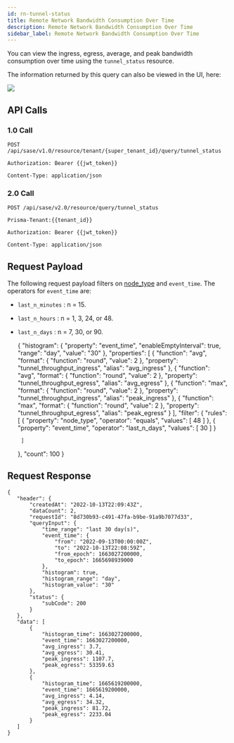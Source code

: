 ```yaml
---
id: rn-tunnel-status
title: Remote Network Bandwidth Consumption Over Time
description: Remote Network Bandwidth Consumption Over Time
sidebar_label: Remote Network Bandwidth Consumption Over Time
---
```


You can view the ingress, egress, average, and peak bandwidth consumption over time using the `tunnel_status` resource.

The information returned by this query can also be viewed in the UI, here:

![](/access/img/tunnel_status_img.png)

## API Calls

### 1.0 Call

    POST /api/sase/v1.0/resource/tenant/{super_tenant_id}/query/tunnel_status

    Authorization: Bearer {{jwt_token}}

    Content-Type: application/json

### 2.0 Call

    POST /api/sase/v2.0/resource/query/tunnel_status

    Prisma-Tenant:{{tenant_id}}

    Authorization: Bearer {{jwt_token}}

    Content-Type: application/json

## Request Payload

The following request payload filters on 
[node_type](/access/docs/insights/query_filters/#node-types)
and `event_time`. The operators for `event_time` are:

- `last_n_minutes` : n = 15.
- `last_n_hours` : n = 1, 3, 24, or 48.
- `last_n_days` : n = 7, 30, or 90.

  {
  "histogram": {
  "property": "event_time",
  "enableEmptyInterval": true,
  "range": "day",
  "value": "30"
  },
  "properties": [
  {
  "function": "avg",
  "format": {
  "function": "round",
  "value": 2
  },
  "property": "tunnel_throughput_ingress",
  "alias": "avg_ingress"
  },
  {
  "function": "avg",
  "format": {
  "function": "round",
  "value": 2
  },
  "property": "tunnel_throughput_egress",
  "alias": "avg_egress"
  },
  {
  "function": "max",
  "format": {
  "function": "round",
  "value": 2
  },
  "property": "tunnel_throughput_ingress",
  "alias": "peak_ingress"
  },
  {
  "function": "max",
  "format": {
  "function": "round",
  "value": 2
  },
  "property": "tunnel_throughput_egress",
  "alias": "peak_egress"
  }
  ],
  "filter": {
  "rules": [
  {
  "property": "node_type",
  "operator": "equals",
  "values": [
  48
  ]
  },
  {
  "property": "event_time",
  "operator": "last_n_days",
  "values": [
  30
  ]
  }

       ]

  },
  "count": 100
  }

## Request Response

    {
       "header": {
           "createdAt": "2022-10-13T22:09:43Z",
           "dataCount": 2,
           "requestId": "8d730b93-c491-47fa-b9be-91a9b7077d33",
           "queryInput": {
               "time_range": "last 30 day(s)",
               "event_time": {
                   "from": "2022-09-13T00:00:00Z",
                   "to": "2022-10-13T22:08:59Z",
                   "from_epoch": 1663027200000,
                   "to_epoch": 1665698939000
               },
               "histogram": true,
               "histogram_range": "day",
               "histogram_value": "30"
           },
           "status": {
               "subCode": 200
           }
       },
       "data": [
           {
               "histogram_time": 1663027200000,
               "event_time": 1663027200000,
               "avg_ingress": 3.7,
               "avg_egress": 30.41,
               "peak_ingress": 1107.7,
               "peak_egress": 53359.63
           },
           {
               "histogram_time": 1665619200000,
               "event_time": 1665619200000,
               "avg_ingress": 4.14,
               "avg_egress": 34.32,
               "peak_ingress": 81.72,
               "peak_egress": 2233.04
           }
       ]
    }
